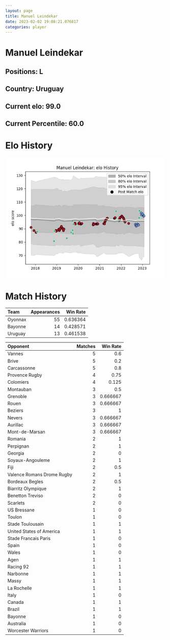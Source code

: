 ```yaml
---  
layout: page  
title: Manuel Leindekar  
date: 2023-02-02 19:08:21.076817  
categories: player  
---
```

# Manuel Leindekar

## Positions: L

## Country: Uruguay

## Current elo: 99.0

## Current Percentile: 60.0

# Elo History


![elo history](history_ManuelLeindekar.png)
# Match History


| Team    |   Appearances |   Win Rate |
|:--------|--------------:|-----------:|
| Oyonnax |            55 |   0.636364 |
| Bayonne |            14 |   0.428571 |
| Uruguay |            13 |   0.461538 |

| Opponent                   |   Matches |   Win Rate |
|:---------------------------|----------:|-----------:|
| Vannes                     |         5 |   0.6      |
| Brive                      |         5 |   0.2      |
| Carcassonne                |         5 |   0.8      |
| Provence Rugby             |         4 |   0.75     |
| Colomiers                  |         4 |   0.125    |
| Montauban                  |         3 |   0.5      |
| Grenoble                   |         3 |   0.666667 |
| Rouen                      |         3 |   0.666667 |
| Beziers                    |         3 |   1        |
| Nevers                     |         3 |   0.666667 |
| Aurillac                   |         3 |   0.666667 |
| Mont-de-Marsan             |         3 |   0.666667 |
| Romania                    |         2 |   1        |
| Perpignan                  |         2 |   1        |
| Georgia                    |         2 |   0        |
| Soyaux-Angouleme           |         2 |   1        |
| Fiji                       |         2 |   0.5      |
| Valence Romans Drome Rugby |         2 |   1        |
| Bordeaux Begles            |         2 |   0.5      |
| Biarritz Olympique         |         2 |   1        |
| Benetton Treviso           |         2 |   0        |
| Scarlets                   |         2 |   0        |
| US Bressane                |         1 |   0        |
| Toulon                     |         1 |   0        |
| Stade Toulousain           |         1 |   1        |
| United States of America   |         1 |   1        |
| Stade Francais Paris       |         1 |   0        |
| Spain                      |         1 |   0        |
| Wales                      |         1 |   0        |
| Agen                       |         1 |   1        |
| Racing 92                  |         1 |   1        |
| Narbonne                   |         1 |   1        |
| Massy                      |         1 |   1        |
| La Rochelle                |         1 |   1        |
| Italy                      |         1 |   0        |
| Canada                     |         1 |   1        |
| Brazil                     |         1 |   1        |
| Bayonne                    |         1 |   0        |
| Australia                  |         1 |   0        |
| Worcester Warriors         |         1 |   0        |